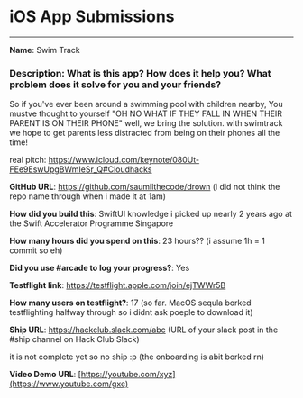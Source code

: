 # iOS App Submissions


---

**Name**: Swim Track

### **Description**: What is this app? How does it help you? What problem does it solve for you and your friends?

So if you've ever been around a swimming pool with children nearby, You mustve thought to yourself "OH NO WHAT IF THEY FALL IN WHEN THEIR PARENT IS ON THEIR PHONE" well, we bring the solution. with swimtrack we hope to get parents less distracted from being on their phones all the time!

real pitch: https://www.icloud.com/keynote/080Ut-FEe9EswUpgBWmIeSr_Q#Cloudhacks

**GitHub URL**: https://github.com/saumilthecode/drown (i did not think the repo name through when i made it at 1am)

**How did you build this**: SwiftUI knowledge i picked up nearly 2 years ago at the Swift Accelerator Programme Singapore

**How many hours did you spend on this**: 23 hours?? (i assume 1h = 1 commit so eh)

**Did you use #arcade to log your progress?**: Yes

**Testflight link**: https://testflight.apple.com/join/ejTWWr5B

**How many users on testflight?**: 17 (so far. MacOS sequla borked testflighting halfway through so i didnt ask poeple to download it)

**Ship URL**: https://hackclub.slack.com/abc (URL of your slack post in the #ship channel on Hack Club Slack) 

it is not complete yet so no ship :p (the onboarding is abit borked rn)

**Video Demo URL**: [https://youtube.com/xyz](https://www.youtube.com/gxe)
